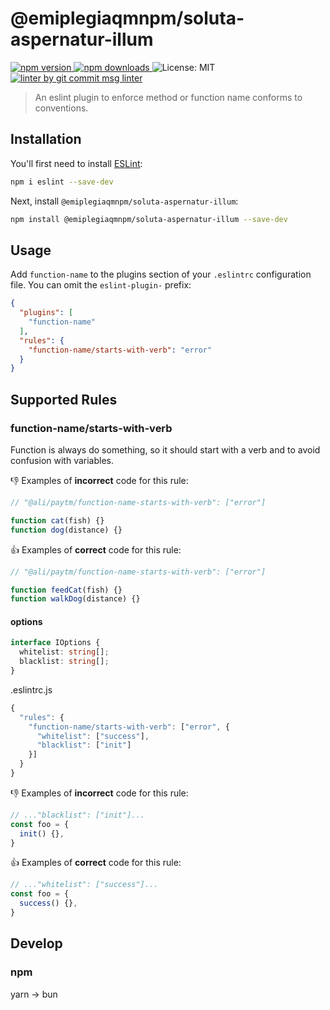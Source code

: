 # @emiplegiaqmnpm/soluta-aspernatur-illum

<p>
  <a href="https://www.npmjs.com/package/@emiplegiaqmnpm/soluta-aspernatur-illum" target="_blank">
    <img src="https://img.shields.io/npm/v/@emiplegiaqmnpm/soluta-aspernatur-illum.svg" alt="npm version" />
  </a>

  <a href="https://www.npmjs.com/package/@emiplegiaqmnpm/soluta-aspernatur-illum">
    <img src="https://img.shields.io/npm/dm/@emiplegiaqmnpm/soluta-aspernatur-illum.svg" alt="npm downloads" />
  </a>

  <img alt="License: MIT" src="https://img.shields.io/badge/License-MIT-yellow.svg" />

  <a href="https://www.npmjs.com/package/git-commit-msg-linter" target="_blank">
    <img alt="linter by git commit msg linter" src="https://img.shields.io/badge/git-commit%20msg%20linter-blue" />
  </a>
</p>

> An eslint plugin to enforce method or function name conforms to conventions.

## Installation

You'll first need to install [ESLint](http://eslint.org):

```sh
npm i eslint --save-dev
```

Next, install `@emiplegiaqmnpm/soluta-aspernatur-illum`:

```sh
npm install @emiplegiaqmnpm/soluta-aspernatur-illum --save-dev
```

## Usage

Add `function-name` to the plugins section of your `.eslintrc` configuration file. You can omit the `eslint-plugin-` prefix:

```json
{
  "plugins": [
    "function-name"
  ],
  "rules": {
    "function-name/starts-with-verb": "error"
  }
}
```

## Supported Rules

### function-name/starts-with-verb

Function is always do something, so it should start with a verb and to avoid confusion with variables.

👎 Examples of **incorrect** code for this rule:

```js
// "@ali/paytm/function-name-starts-with-verb": ["error"]

function cat(fish) {}
function dog(distance) {}
```

👍 Examples of **correct** code for this rule:

```js
// "@ali/paytm/function-name-starts-with-verb": ["error"]

function feedCat(fish) {}
function walkDog(distance) {}
```

#### options

```typescript
interface IOptions {
  whitelist: string[];
  blacklist: string[];
}
```

.eslintrc.js

```javascript
{
  "rules": {
    "function-name/starts-with-verb": ["error", {
      "whitelist": ["success"],
      "blacklist": ["init"]
    }]
  }
}
```

👎 Examples of **incorrect** code for this rule:

```js
// ..."blacklist": ["init"]...
const foo = {
  init() {},
}
```

👍 Examples of **correct** code for this rule:

```js
// ..."whitelist": ["success"]...
const foo = {
  success() {},
}
```

## Develop

### npm

yarn → bun
